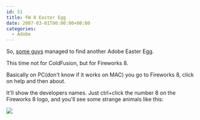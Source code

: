 ```yaml
---
id: 51
title: FW 8 Easter Egg
date: 2007-03-01T00:00:00+00:00
categories:
  - Adobe
---
```

So, <a href="http://www.fireworkszone.com" target="_blank">some guys</a> managed to find another Adobe Easter Egg.

This time not for ColdFusion, but for Fireworks 8.

Basically on PC(don't know if it works on MAC) you go to Fireworks 8, click on help and then about.

It'll show the developers names. Just ctrl+click the number 8 on the Fireworks 8 logo, and you'll see some strange animals like this:

![](http://www.placona.co.uk/blog/images/easter.jpg)
